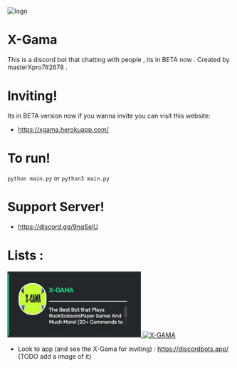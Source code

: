 ![logo](https://github.com/ZeroThink-01/X-Gamav1.7/blob/master/Xgama.png?raw=true)
# X-Gama
This is a discord bot that chatting with people , its in BETA now .
Created by masterXpro7#2678 .

# Inviting!

Its in BETA version now if you wanna invite you can visit this website:
 - https://xgama.herokuapp.com/
 
 # To run!
 
 `python main.py` or `python3 main.py`
 
 # Support Server!
 
 - https://discord.gg/9nqSejU
 
 # Lists :
 <a href="https://bots.discordlabs.org/bot/743132258537439313" >
  <img src="https://github.com/ZeroThink-01/X-Gama/blob/master/bots-lab-xgama.JPG?raw=true" width="300" alt="X-GAMA" />
</a>
<a href="https://voidbots.net/bot/743132258537439313" >
  <img src="https://voidbots.net/api/embed/743132258537439313" width="300" alt="X-GAMA" />
</a>

- Look to app (and see the X-Gama for inviting) : https://discordbots.app/ (TODO add a image of it)
